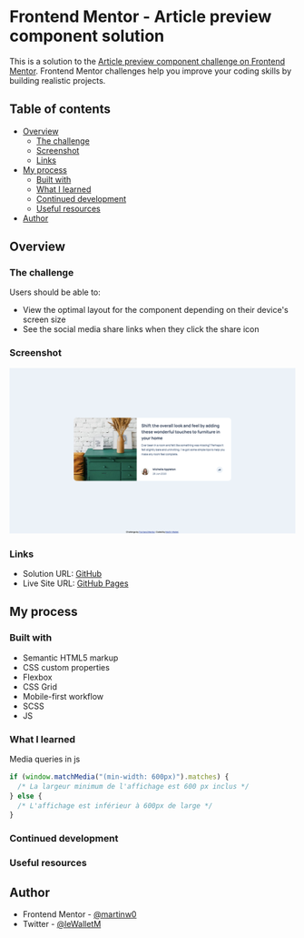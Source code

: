 # Frontend Mentor - Article preview component solution

This is a solution to the [Article preview component challenge on Frontend Mentor](https://www.frontendmentor.io/challenges/article-preview-component-dYBN_pYFT). Frontend Mentor challenges help you improve your coding skills by building realistic projects.

## Table of contents

- [Overview](#overview)
  - [The challenge](#the-challenge)
  - [Screenshot](#screenshot)
  - [Links](#links)
- [My process](#my-process)
  - [Built with](#built-with)
  - [What I learned](#what-i-learned)
  - [Continued development](#continued-development)
  - [Useful resources](#useful-resources)
- [Author](#author)

## Overview

### The challenge

Users should be able to:

- View the optimal layout for the component depending on their device's screen size
- See the social media share links when they click the share icon

### Screenshot

![Screenshot](./screenshot.png)

### Links

- Solution URL: [GitHub](https://github.com/martinw0/article-component)
- Live Site URL: [GitHub Pages](https://martinw0.github.io/article-component/)

## My process

### Built with

- Semantic HTML5 markup
- CSS custom properties
- Flexbox
- CSS Grid
- Mobile-first workflow
- SCSS
- JS

### What I learned

Media queries in js

```js
if (window.matchMedia("(min-width: 600px)").matches) {
  /* La largeur minimum de l'affichage est 600 px inclus */
} else {
  /* L'affichage est inférieur à 600px de large */
}
```

### Continued development

### Useful resources

## Author

- Frontend Mentor - [@martinw0](https://www.frontendmentor.io/profile/martinw0)
- Twitter - [@leWalletM](https://www.twitter.com/leWalletM)
